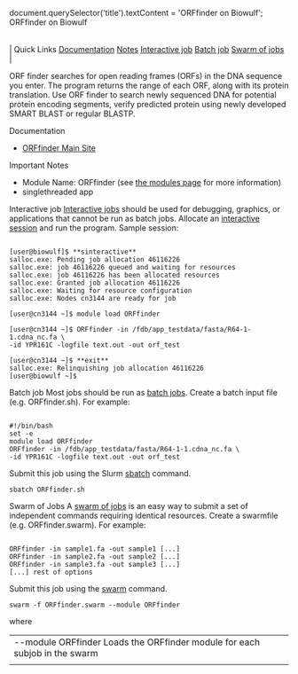 

document.querySelector('title').textContent = 'ORFfinder on Biowulf';
ORFfinder on Biowulf


|  |
| --- |
| 
Quick Links
[Documentation](#doc)
[Notes](#notes)
[Interactive job](#int) 
[Batch job](#sbatch) 
[Swarm of jobs](#swarm) 
 |



ORF finder searches for open reading frames (ORFs) in the DNA sequence you enter. The program returns the range of each ORF, along with its protein translation. Use ORF finder to search newly sequenced DNA for potential protein encoding segments, verify predicted protein using newly developed SMART BLAST or regular BLASTP.



Documentation
* [ORFfinder Main Site](https://www.ncbi.nlm.nih.gov/orffinder/)


Important Notes
* Module Name: ORFfinder (see [the modules page](/apps/modules.html) for more information)
* singlethreaded app



Interactive job
[Interactive jobs](/docs/userguide.html#int) should be used for debugging, graphics, or applications that cannot be run as batch jobs.
Allocate an [interactive session](/docs/userguide.html#int) and run the program. Sample session:



```

[user@biowulf]$ **sinteractive**
salloc.exe: Pending job allocation 46116226
salloc.exe: job 46116226 queued and waiting for resources
salloc.exe: job 46116226 has been allocated resources
salloc.exe: Granted job allocation 46116226
salloc.exe: Waiting for resource configuration
salloc.exe: Nodes cn3144 are ready for job

[user@cn3144 ~]$ module load ORFfinder

[user@cn3144 ~]$ ORFfinder -in /fdb/app_testdata/fasta/R64-1-1.cdna_nc.fa \
-id YPR161C -logfile text.out -out orf_test

[user@cn3144 ~]$ **exit**
salloc.exe: Relinquishing job allocation 46116226
[user@biowulf ~]$

```


Batch job
Most jobs should be run as [batch jobs](/docs/userguide.html#submit).
Create a batch input file (e.g. ORFfinder.sh). For example:



```

#!/bin/bash
set -e
module load ORFfinder
ORFfinder -in /fdb/app_testdata/fasta/R64-1-1.cdna_nc.fa \
-id YPR161C -logfile text.out -out orf_test
```

Submit this job using the Slurm [sbatch](/docs/userguide.html) command.



```
sbatch ORFfinder.sh
```

Swarm of Jobs 
A [swarm of jobs](/apps/swarm.html) is an easy way to submit a set of independent commands requiring identical resources.
Create a swarmfile (e.g. ORFfinder.swarm). For example:



```

ORFfinder -in sample1.fa -out sample1 [...]
ORFfinder -in sample2.fa -out sample2 [...]
ORFfinder -in sample3.fa -out sample3 [...]
[...] rest of options

```

Submit this job using the [swarm](/apps/swarm.html) command.



```
swarm -f ORFfinder.swarm --module ORFfinder
```

where


|  |  |
| --- | --- |
| --module ORFfinder Loads the ORFfinder module for each subjob in the swarm 
 | |








